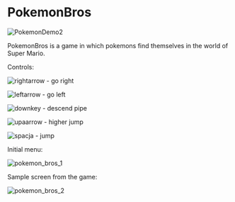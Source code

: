 # PokemonBros
![PokemonDemo2](https://user-images.githubusercontent.com/33400631/137399011-07062d59-f7e9-419c-8f9c-d9dbfa1cf97a.gif)

PokemonBros is a game in which pokemons find themselves in the world of Super Mario.

Controls:

 ![rightarrow](https://user-images.githubusercontent.com/33400631/93990205-23bb9980-fd8b-11ea-9b48-6a7a774d6e89.png) - go right   
    

![leftarrow](https://user-images.githubusercontent.com/33400631/93990481-71380680-fd8b-11ea-97ff-9a5ad6404683.png) - go left          

![downkey](https://user-images.githubusercontent.com/33400631/93990795-db50ab80-fd8b-11ea-939a-823b870f6cb2.png) - descend pipe

![upaarrow](https://user-images.githubusercontent.com/33400631/93990637-a7758600-fd8b-11ea-990e-a5bc3eaf767c.png) - higher jump

![spacja](https://user-images.githubusercontent.com/33400631/93992268-a2b1d180-fd8d-11ea-9fa4-f763a85e6b6a.png) - jump

Initial menu:

![pokemon_bros_1](https://user-images.githubusercontent.com/33400631/93989283-01754c00-fd8a-11ea-9016-f11d43445ba9.png)

Sample screen from the game:

![pokemon_bros_2](https://user-images.githubusercontent.com/33400631/93992479-e4427c80-fd8d-11ea-998b-3959adbf25eb.png)


